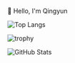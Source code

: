 👋 Hello, I'm Qingyun

![Top Langs](https://github-readme-stats.vercel.app/api/top-langs/?username=TriangleMesh&layout=compact&theme=transparent)

![trophy](https://github-profile-trophy.vercel.app/?username=TriangleMesh&theme=transparent&margin-w=15)

![GitHub Stats](https://github-readme-stats.vercel.app/api?username=TriangleMesh&show_icons=true&theme=transparent)